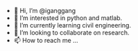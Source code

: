 - 👋 Hi, I’m @iganggang
- 👀 I’m interested in python and matlab.
- 🌱 I’m currently learning civil engineering.
- 💞️ I’m looking to collaborate on research.
- 📫 How to reach me ...

<!---
iganggang/iganggang is a ✨ special ✨ repository because its `README.md` (this file) appears on your GitHub profile.
You can click the Preview link to take a look at your changes.
--->
